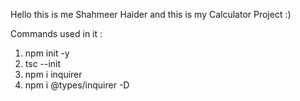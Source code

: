 Hello this is me Shahmeer Haider and this is my Calculator Project :)

Commands used in it :
1. npm init -y
2. tsc --init
3. npm i inquirer
4. npm i @types/inquirer -D
